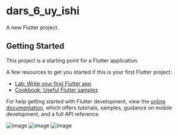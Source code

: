 # dars_6_uy_ishi

A new Flutter project.

## Getting Started

This project is a starting point for a Flutter application.

A few resources to get you started if this is your first Flutter project:

- [Lab: Write your first Flutter app](https://docs.flutter.dev/get-started/codelab)
- [Cookbook: Useful Flutter samples](https://docs.flutter.dev/cookbook)

For help getting started with Flutter development, view the
[online documentation](https://docs.flutter.dev/), which offers tutorials,
samples, guidance on mobile development, and a full API reference.


![image](https://github.com/Mardonbekmelsov/dars_6_uy_ishi/assets/153820615/27fc99e3-e6be-4f6b-ae89-060201e9cc66)
![image](https://github.com/Mardonbekmelsov/dars_6_uy_ishi/assets/153820615/a900f798-1606-40df-94b4-304652eb2beb)
![image](https://github.com/Mardonbekmelsov/dars_6_uy_ishi/assets/153820615/b0a4671e-1073-40bd-8ba8-e24d95d1e582)
